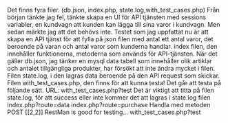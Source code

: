 Det finns fyra filer. (db.json, index.php, state.log,with_test_cases.php)
Från början tänkte jag fel, tänkte skapa en UI för API tjänsten med sessions variabler, en kundvagn att kunden kan lägga till sina varor i kundvagn.
Men sedan märkte jag att det behövs inte. Testet som jag uppfattat nu är att skapa en API tjänst för att fylla på json filen med antal ett antal varor, det beroende på varan och antal varor som kunderna handlar.
index filen, den innehåller funktionerna, metoderna som används för API-tjänsten.
När det gäller db.json, jag tänker en mysql data tabell som innehåller olik artiklar och antalet tillgängliga produkter, har försökt att inte ändra mycket i filen.
Filen state.log, i den lagras data beroende på den API request som skickar.
Filen with_test_cases.php, den finns för att kunna testa! Det går att testa på följande sätt. URL: with_test_cases.php?test Det är viktigt att titta på filen state.log, för att success eller inte kommer det att lagras i state.log filen
index.php?route=data
index.php?route=purchase
Handla med metoden POST
[[2,2]]
RestMan is good for testing...
with_test_cases.php?test
